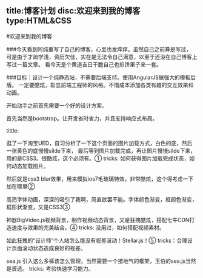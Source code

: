 title:博客计划
disc:欢迎来到我的博客
type:HTML&CSS
------------------

#欢迎来到我的博客

###今天看到阿纯重写了自己的博客，心里也发痒痒。虽然自己之前算是写过，
可是由于才疏学浅，资历欠佳，实在是无法令自己满意，以至于还没在自己博客上写过一篇文章。
看今天是个黄道吉日干脆自己也煎饼果子来一套。

###目标：设计一个纯静态站，不需要后端支持。使用AngularJS做强大的模板后盾。
一定要酷炫，彰显前端工程师的风格。不惜成本添加各类有趣的交互效果和动画。

开始动手之前首先需要一个好的设计方案。

首先当然是bootstrap。让开发省时省力，并且支持响应式布局。

tittle:

逛了一下淘宝UED，自习分析了一下这个页面的图片加载方式，白色的底，然后一张黄色的底慢慢silde下来，
最后等到图片加载完成，再让图片慢慢silde下来，用的是CSS3。很酷炫，这个必须有。①
tricks: 如何获得图片加载完成状态，如何动态加载图片。



然后就是css3 blur效果，用来模拟ios7毛玻璃特效，非常酷炫，这个得考虑一下加在哪里②



高亮字体动画，深深的吸引了我啊，简直欲罢不能。字体颜色渐变，框颜色渐变，框形状渐变，又是CSS3③



神器BigVideo.js视频背景，制作视频动态背景，又是狂拽酷炫，搭配七牛CDN打造速度与效果的完美结合。④
tricks: 没用过，如何搭配视频素材。



如此狂拽的“设计师”个人站怎么能没有视差滚动！Stellar.js！⑤
tricks：合理设计页面滚动状态造成良好的视差。


sea.js  引入这么多裤该怎么管理，当然需要一个接地气的框架，玉伯的sea.js当然是首选。
tricks: 考验快速学习能力。



